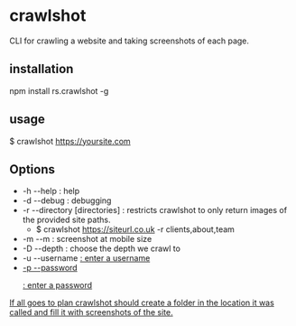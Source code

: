 # crawlshot
CLI for crawling a website and taking screenshots of each page. 

## installation

npm install rs.crawlshot -g

## usage

$ crawlshot https://yoursite.com

## Options

* -h --help 					: help
* -d --debug			 		: debugging
* -r --directory [directories]	: restricts crawlshot to only return images of the provided site paths.
  * $ crawlshot https://siteurl.co.uk -r clients,about,team
* -m --m 						: screenshot at mobile size
* -D --depth <n>				: choose the depth we crawl to
* -u --username <u> 			: enter a username
* -p --password <p> 			: enter a password


If all goes to plan crawlshot should create a folder in the location it was called and fill it with screenshots of the site.